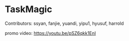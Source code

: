 # TaskMagic

Contributors: ssyan, fanjie, yuandi, yipu1, hyusuf, harrold


promo video: https://youtu.be/pSZ6qkk1EnI
